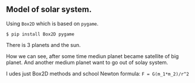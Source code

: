 ## Model of solar system.

Using `Box2D` which is based on `pygame`.

```
$ pip install Box2D pygame
```

There is 3 planets and the sun.

How we can see, after some time mediun planet became satellite of big planet. And another 
medium planet want to go out of solay system.

I udes just Box2D methods and school Newton formula: `F = G(m_1*m_2)/r^2`
